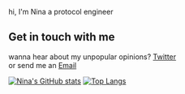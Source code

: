 hi, I'm Nina a protocol engineer

## Get in touch with me
wanna hear about my unpopular opinions? [Twitter](https://twitter.com/NinaBarbakadze)<br>
or send me an [Email](mailto:hey@nina.engineer?subject=[GitHub]%20Source%20Han%20Sans)

[![Nina's GitHub stats](https://github-readme-stats.vercel.app/api?username=ninabarbakadze)](https://github.com/ninabarbakadze/github-readme-stats)
[![Top Langs](https://github-readme-stats.vercel.app/api/top-langs/?username=ninabarbakadze&layout=compact)](https://github.com/ninabarbakadze/github-readme-stats)
